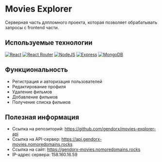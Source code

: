 # Movies Explorer

Серверная часть длпломного проекта, которая позволяет обрабатывать запросы с frontend части.

## Используемые технологии

[![React](https://img.shields.io/badge/React-20232A?style=for-the-badge&logo=react&logoColor=61DAFB)](https://react.dev) [![React Router](https://img.shields.io/badge/React_Router-CA4245?style=for-the-badge&logo=react-router&logoColor=white)](https://reactrouter.com/) [![NodeJS](https://img.shields.io/badge/Node.JS-339933?style=for-the-badge&logo=nodedotjs&logoColor=fff)](https://nodejs.org/en) [![Express](https://img.shields.io/badge/Express-000000?style=for-the-badge&logo=express&logoColor=fff)](https://expressjs.com/ru) [![MongoDB](https://img.shields.io/badge/MongoDB-4EA94B?style=for-the-badge&logo=mongodb&logoColor=white)](https://www.mongodb.com)

## Функциональность

- Регистрация и авторизация пользователей
- Редактирование профиля
- Удаление фильмов
- Добавление фильмов
- Получение списка фильмов

## Полезная информация

- Ссылка на репозиторий: https://github.com/gendorx/movies-explorer-api
- Ссылка на API-сервер: https://api.gendorx-movies.nomoredomains.rocks
- Ссылка на сайт: https://gendorx-movies.nomoredomains.rocks
- IP-адрес сервера: 158.160.16.59
